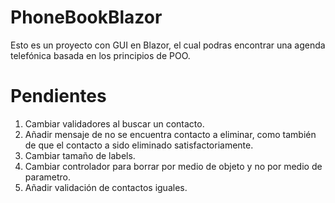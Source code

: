 # PhoneBookBlazor
Esto es un proyecto con GUI en Blazor, el cual podras encontrar una agenda telefónica basada en los principios de POO.

# Pendientes
1. Cambiar validadores al buscar un contacto.
2. Añadir mensaje de no se encuentra contacto a eliminar, como también de que el contacto a sido eliminado satisfactoriamente.
3. Cambiar tamaño de labels.
4. Cambiar controlador para borrar por medio de objeto y no por medio de parametro.
5. Añadir validación de contactos iguales.

